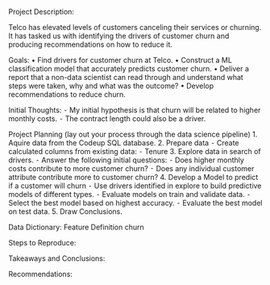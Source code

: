 Project Description:

Telco has elevated levels of customers canceling their services or churning. It has tasked us with identifying the drivers of customer churn and producing recommendations on how to reduce it. 

Goals:
	•	Find drivers for customer churn at Telco.
	•	Construct a ML classification model that accurately predicts customer churn.
	•	Deliver a report that a non-data scientist can read through and understand what steps were taken, why and what was the outcome?
	•	Develop recommendations to reduce churn.

Initial Thoughts:
	⁃	My initial hypothesis is that churn will be related to higher monthly costs. 
	⁃	The contract length could also be a driver.

Project Planning (lay out your process through the data science pipeline)
	1.	Aquire data from the Codeup SQL database.
	2.	Prepare data
		⁃	Create calculated columns from existing data:
		⁃	Tenure
	3.	Explore data in search of drivers.
		⁃	Answer the following initial questions:
			⁃	Does higher monthly costs contribute to more customer churn?
			⁃	Does any individual customer attribute contribute more to customer churn?
	4.	Develop a Model to predict if a customer will churn
		⁃	Use drivers identified in explore to build predictive models of different types.
		⁃	Evaluate models on train and validate data.
		⁃	Select the best model based on highest accuracy.
		⁃	Evaluate the best model on test data.
	5.	Draw Conclusions.


Data Dictionary:
Feature					Definition
churn


Steps to Reproduce:

Takeaways and Conclusions:

Recommendations:
